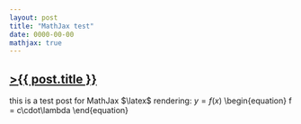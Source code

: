 ```yaml
---
layout: post
title: "MathJax test"
date: 0000-00-00
mathjax: true
---
```


## [>{{ post.title }}](https://caesoma.github.io/archive/standalone/2000-00-00)

this is a test post for MathJax $\latex$ rendering: $y = f(x)$
\begin{equation}
    f = c\cdot\lambda
\end{equation}

<!-- [//]: # (comment) -->

<!-- `-- caetano, {{ page.date | date: "%Y-%m-%d" }}` -->
